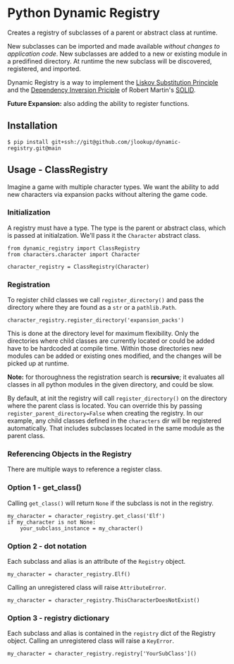 # Python Dynamic Registry

Creates a registry of subclasses of a parent or abstract class at runtime.

New subclasses can be imported and made available _without changes to application code_. New subclasses are added to a new or existing module in a predifined directory. At runtime the new subclass will be discovered, registered, and imported.

Dynamic Registry is a way to implement the [Liskov Substitution Principle](https://en.wikipedia.org/wiki/Liskov_substitution_principle) and the [Dependency Inversion Priciple](https://en.wikipedia.org/wiki/Dependency_inversion_principle) of Robert Martin's [SOLID](https://en.wikipedia.org/wiki/SOLID).

**Future Expansion:** also adding the ability to register functions. 



## Installation 

    $ pip install git+ssh://git@github.com/jlookup/dynamic-registry.git@main


## Usage - ClassRegistry

Imagine a game with multiple character types. We want the ability to add new characters via expansion packs without altering the game code. 

### Initialization
A registry must have a type. The type is the parent or abstract class, which is passed at initialzation. We'll pass it the `Character` abstract class.

    from dynamic_registry import ClassRegistry    
    from characters.character import Character

    character_registry = ClassRegistry(Character)

### Registration
To register child classes we call `register_directory()` and pass the directory where they are found as a `str` or a `pathlib.Path`.

    character_registry.register_directory('expansion_packs')

This is done at the directory level for maximum flexibility. Only the directories where child classes are currently located or could be added have to be hardcoded at compile time. Within those directories new modules can be added or existing ones modified, and the changes will be picked up at runtime. 

**Note:** for thoroughness the registration search is **recursive**; it evaluates all classes in all python modules in the given directory, and could be slow. 

By default, at init the registry will call `register_directory()` on the directory where the parent class is located. You can override this by passing `register_parent_directory=False` when creating the registry. In our example, any child classes defined in the `characters` dir will be registered automatically. That includes subclasses located in the same module as the parent class.

### Referencing Objects in the Registry

There are multiple ways to reference a register class.

### Option 1 - get_class()
Calling `get_class()` will return `None` if the subclass is not in the registry.

    my_character = character_registry.get_class('Elf')
    if my_character is not None:
        your_subclass_instance = my_character()


### Option 2 - dot notation
Each subclass and alias is an attribute of the `Registry` object. 

    my_character = character_registry.Elf()

Calling an unregistered class will raise `AttributeError`.

    my_character = character_registry.ThisCharacterDoesNotExist()


### Option 3 - registry dictionary
Each subclass and alias is contained in the `registry` dict of the Registry object. Calling an unregistered class will raise a `KeyError`.

    my_character = character_registry.registry['YourSubClass']() 

